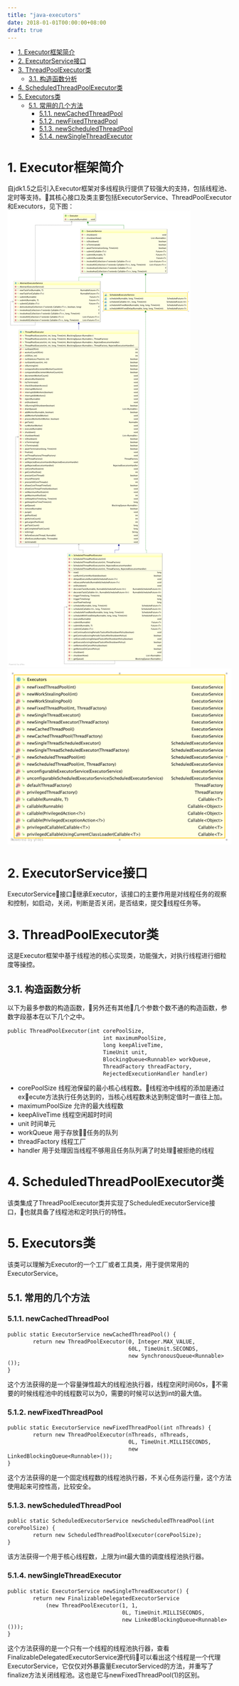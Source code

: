 ```yaml
---
title: "java-executors"
date: 2018-01-01T00:00:00+08:00
draft: true
---
```

<!-- TOC -->

- [1. Executor框架简介](#1-executor框架简介)
- [2. ExecutorService接口](#2-executorservice接口)
- [3. ThreadPoolExecutor类](#3-threadpoolexecutor类)
    - [3.1. 构造函数分析](#31-构造函数分析)
- [4. ScheduledThreadPoolExecutor类](#4-scheduledthreadpoolexecutor类)
- [5. Executors类](#5-executors类)
    - [5.1. 常用的几个方法](#51-常用的几个方法)
        - [5.1.1. newCachedThreadPool](#511-newcachedthreadpool)
        - [5.1.2. newFixedThreadPool](#512-newfixedthreadpool)
        - [5.1.3. newScheduledThreadPool](#513-newscheduledthreadpool)
        - [5.1.4. newSingleThreadExecutor](#514-newsinglethreadexecutor)

<!-- /TOC -->
# 1. Executor框架简介
自jdk1.5之后引入Executor框架对多线程执行提供了较强大的支持，包括线程池、定时等支持。其核心接口及类主要包括ExecutorService、ThreadPoolExecutor和Executors，见下图：
![Executor](../../../picture/ExecutorService.png)
![Executors](../../../picture/Executors.png)

# 2. ExecutorService接口
ExecutorService接口继承Executor，该接口的主要作用是对线程任务的观察和控制，如启动，关闭，判断是否关闭，是否结束，提交线程任务等。

# 3. ThreadPoolExecutor类
这是Executor框架中基于线程池的核心实现类，功能强大，对执行线程进行细粒度等操控。
## 3.1. 构造函数分析
以下为最多参数的构造函数，另外还有其他几个参数个数不通的构造函数，参数字段基本在以下几个之中。
```
public ThreadPoolExecutor(int corePoolSize,
                              int maximumPoolSize,
                              long keepAliveTime,
                              TimeUnit unit,
                              BlockingQueue<Runnable> workQueue,
                              ThreadFactory threadFactory,
                              RejectedExecutionHandler handler)
```
* corePoolSize 线程池保留的最小核心线程数。线程池中线程的添加是通过execute方法执行任务达到的，当核心线程数未达到制定值时一直往上加。
* maximumPoolSize 允许的最大线程数
* keepAliveTime 线程空闲超时时间
* unit 时间单元
* workQueue 用于存放任务的队列
* threadFactory 线程工厂
* handler 用于处理因当线程不够用且任务队列满了时处理被拒绝的线程

# 4. ScheduledThreadPoolExecutor类
该类集成了ThreadPoolExecutor类并实现了ScheduledExecutorService接口，也就具备了线程池和定时执行的特性。

# 5. Executors类
该类可以理解为Executor的一个工厂或者工具类，用于提供常用的ExecutorService。
## 5.1. 常用的几个方法
### 5.1.1. newCachedThreadPool
```
public static ExecutorService newCachedThreadPool() {
        return new ThreadPoolExecutor(0, Integer.MAX_VALUE,
                                      60L, TimeUnit.SECONDS,
                                      new SynchronousQueue<Runnable>());
}
```
这个方法获得的是一个容量弹性超大的线程池执行器，线程空闲时间60s，不需要的时候线程池中的线程数可以为0，需要的时候可以达到int的最大值。

### 5.1.2. newFixedThreadPool
```
public static ExecutorService newFixedThreadPool(int nThreads) {
        return new ThreadPoolExecutor(nThreads, nThreads,
                                      0L, TimeUnit.MILLISECONDS,
                                      new LinkedBlockingQueue<Runnable>());
}
```
这个方法获得的是一个固定线程数的线程池执行器，不关心任务运行量，这个方法使用起来可控性高，比较安全。

### 5.1.3. newScheduledThreadPool
```
public static ScheduledExecutorService newScheduledThreadPool(int corePoolSize) {
        return new ScheduledThreadPoolExecutor(corePoolSize);
}
```
该方法获得一个用于核心线程数，上限为int最大值的调度线程池执行器。

### 5.1.4. newSingleThreadExecutor
```
public static ExecutorService newSingleThreadExecutor() {
        return new FinalizableDelegatedExecutorService
            (new ThreadPoolExecutor(1, 1,
                                    0L, TimeUnit.MILLISECONDS,
                                    new LinkedBlockingQueue<Runnable>()));
}
```
这个方法获得的是一个只有一个线程的线程池执行器，查看FinalizableDelegatedExecutorService源代码可以看出这个线程是一个代理ExecutorService，它仅仅对外暴露量ExecutorServiced的方法，并重写了finalize方法关闭线程池。这也是它与newFixedThreadPool(1)的区别。
